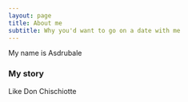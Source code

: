 ```yaml
---
layout: page
title: About me
subtitle: Why you'd want to go on a date with me
---
```


My name is Asdrubale

### My story

Like Don Chischiotte
